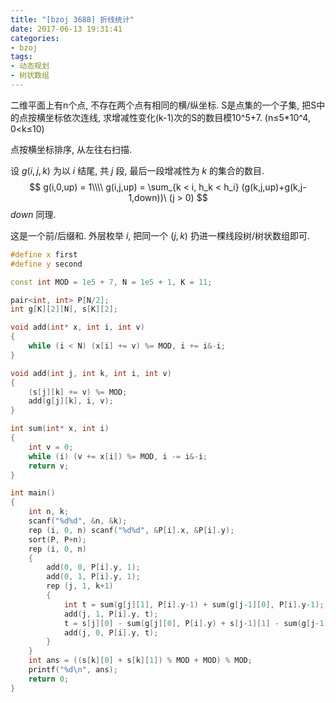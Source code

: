 ```yaml
---
title: "[bzoj 3688] 折线统计"
date: 2017-06-13 19:31:41
categories:
- bzoj
tags:
- 动态规划
- 树状数组
---
```

二维平面上有n个点, 不存在两个点有相同的横/纵坐标. S是点集的一个子集, 把S中的点按横坐标依次连线, 求增减性变化(k-1)次的S的数目模10^5+7. (n&le;5\*10^4, 0&lt;k&le;10)
<!--more-->
点按横坐标排序, 从左往右扫描.

设 $g(i,j,k)$ 为以 $i$ 结尾, 共 $j$ 段, 最后一段增减性为 $k$ 的集合的数目.
$$
g(i,0,up) = 1\\\\
g(i,j,up) = \sum_{k < i, h_k < h_i} (g(k,j,up)+g(k,j-1,down))\ (j > 0)
$$
$down$ 同理.

这是一个前/后缀和. 外层枚举 $i$, 把同一个 $(j,k)$ 扔进一棵线段树/树状数组即可.

```cpp
#define x first
#define y second

const int MOD = 1e5 + 7, N = 1e5 + 1, K = 11;

pair<int, int> P[N/2];
int g[K][2][N], s[K][2];

void add(int* x, int i, int v)
{
	while (i < N) (x[i] += v) %= MOD, i += i&-i;
}

void add(int j, int k, int i, int v)
{
	(s[j][k] += v) %= MOD;
	add(g[j][k], i, v);
}

int sum(int* x, int i)
{
	int v = 0;
	while (i) (v += x[i]) %= MOD, i -= i&-i;
	return v;
}

int main()
{
	int n, k;
	scanf("%d%d", &n, &k);
	rep (i, 0, n) scanf("%d%d", &P[i].x, &P[i].y);
	sort(P, P+n);
	rep (i, 0, n)
	{
		add(0, 0, P[i].y, 1);
		add(0, 1, P[i].y, 1);
		rep (j, 1, k+1)
		{
			int t = sum(g[j][1], P[i].y-1) + sum(g[j-1][0], P[i].y-1);
			add(j, 1, P[i].y, t);
			t = s[j][0] - sum(g[j][0], P[i].y) + s[j-1][1] - sum(g[j-1][1], P[i].y);
			add(j, 0, P[i].y, t);
		}
	}
	int ans = ((s[k][0] + s[k][1]) % MOD + MOD) % MOD;
	printf("%d\n", ans);
	return 0;
}
```